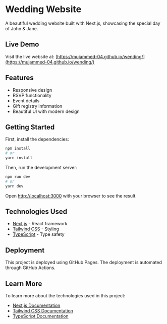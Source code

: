 # Wedding Website

A beautiful wedding website built with Next.js, showcasing the special day of John & Jane.

## Live Demo

Visit the live website at: [https://mujammed-04.github.io/wending/](https://mujammed-04.github.io/wending/)

## Features

- Responsive design
- RSVP functionality
- Event details
- Gift registry information
- Beautiful UI with modern design

## Getting Started

First, install the dependencies:

```bash
npm install
# or
yarn install
```

Then, run the development server:

```bash
npm run dev
# or
yarn dev
```

Open [http://localhost:3000](http://localhost:3000) with your browser to see the result.

## Technologies Used

- [Next.js](https://nextjs.org) - React framework
- [Tailwind CSS](https://tailwindcss.com) - Styling
- [TypeScript](https://www.typescriptlang.org) - Type safety

## Deployment

This project is deployed using GitHub Pages. The deployment is automated through GitHub Actions.

## Learn More

To learn more about the technologies used in this project:

- [Next.js Documentation](https://nextjs.org/docs)
- [Tailwind CSS Documentation](https://tailwindcss.com/docs)
- [TypeScript Documentation](https://www.typescriptlang.org/docs)
